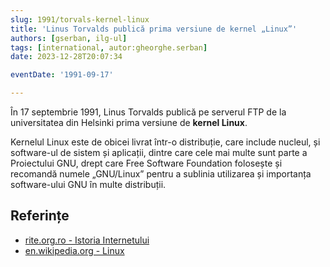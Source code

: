 ```yaml
---
slug: 1991/torvals-kernel-linux
title: 'Linus Torvalds publică prima versiune de kernel „Linux”'
authors: [gserban, ilg-ul]
tags: [international, autor:gheorghe.serban]
date: 2023-12-28T20:07:34

eventDate: '1991-09-17'

---
```


În 17 septembrie 1991, Linus Torvalds publică pe serverul FTP de la
universitatea din Helsinki prima versiune de **kernel Linux**.

<!-- truncate -->

Kernelul Linux este de obicei livrat într-o distribuție,
care include nucleul, și software-ul de sistem și aplicații,
dintre care cele mai multe sunt parte a Proiectului GNU,
drept care Free Software Foundation folosește și recomandă
numele „GNU/Linux” pentru a sublinia utilizarea și importanța
software-ului GNU în multe distribuții.

## Referințe

- [rite.org.ro - Istoria Internetului](https://rite.org.ro/istoria-internetului/)
- [en.wikipedia.org - Linux](https://en.wikipedia.org/wiki/Linux)
